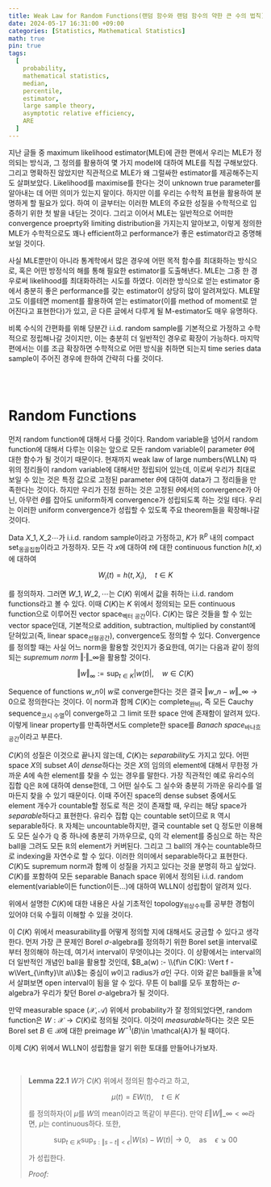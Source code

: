 ```yaml
---
title: Weak Law for Random Functions(랜덤 함수와 랜덤 함수의 약한 큰 수의 법칙)
date: 2024-05-17 16:31:00 +09:00
categories: [Statistics, Mathematical Statistics]
math: true
pin: true
tags:
  [
    probability,
    mathematical statistics,
    median,
    percentile,
    estimator,
    large sample theory,
    asymptotic relative efficiency,
    ARE
  ]
---
```


지난 글들 중 maximum likelihood estimator(MLE)에 관한 편에서 우리는 MLE가 정의되는 방식과, 그 정의를 활용하여 몇 가지 model에 대하여 MLE를 직접 구해보았다. 그리고 명확하진 않았지만 직관적으로 MLE가 왜 그럴싸한 estimator를 제공해주는지도 살펴보았다. Likelihood를 maximise를 한다는 것이 unknown true parameter를 알아내는 데 어떤 의미가 있는지 말이다. 하지만 이를 우리는 수학적 표현을 활용하여 분명하게 할 필요가 있다. 하여 이 글부터는 이러한 MLE의 주요한 성질을 수학적으로 입증하기 위한 첫 발을 내딛는 것이다. 그리고 이어서 MLE는 일반적으로 어떠한 convergence proeprty와 limiting distribution을 가지는지 알아보고, 이렇게 정의한 MLE가 수학적으로도 꽤나 efficient하고 performance가 좋은 estimator라고 증명해보일 것이다. 

사실 MLE뿐만이 아니라 통계학에서 많은 경우에 어떤 목적 함수를 최대화하는 방식으로, 혹은 어떤 방정식의 해를 통해 필요한 estimator를 도출해낸다. MLE는 그중 한 경우로써 likelihood를 최대화하려는 시도를 하였다. 이러한 방식으로 얻는 estimator 중에서 충분히 좋은 performance를 갖는 estimator이 상당히 많이 알려져있다. MLE말고도 이를테면 moment를 활용하여 얻는 estimator(이를 method of moment로 얻어진다고 표현한다)가 있고, 곧 다른 글에서 다루게 될 M-estimator도 매우 유명하다.

비록 수식의 간편화를 위해 당분간 i.i.d. random sample를 기본적으로 가정하고 수학적으로 정립해나갈 것이지만, 이는 충분히 더 일반적인 경우로 확장이 가능하다. 마지막 편에서는 이를 조금 확장하면 수학적으로 어떤 방식을 취하면 되는지 time series data sample이 주어진 경우에 한하여 간략히 다룰 것이다.

<br>
<br>

# Random Functions

먼저 random function에 대해서 다룰 것이다. Random variable을 넘어서 random function에 대해서 다루는 이유는 앞으로 모든 random variable이 parameter $\theta$에 대한 함수가 될 것이기 때문이다. 현재까지 weak law of large numbers(WLLN) 따위의 정리들이 random variable에 대해서만 정립되어 있는데, 이로써 우리가 최대로 보일 수 있는 것은 특정 값으로 고정된 parameter $\theta$에 대하여 data가 그 정리들을 만족한다는 것이다. 하지만 우리가 진정 원하는 것은 고정된 $\theta$에서의 convergence가 아닌, 아무런 $\theta$를 잡아도 uniform하게 convergence가 성립되도록 하는 것일 테다. 우리는 이러한 uniform convergence가 성립할 수 있도록 주요 theorem들을 확장해나갈 것이다.

Data $X\_1, X\_2\cdots$가 i.i.d. random sample이라고 가정하고, $K$가 $\mathbb{R}^p$ 내의 compact set<sub>옹골집합</sub>이라고 가정하자. 모든 각 $x$에 대하여 $t$에 대한 continuous function $h(t, x)$에 대하여

$$ W_i(t) = h(t, X_i), \quad t\in K$$

를 정의하자. 그러면 $W\_1, W\_2, \cdots$는 $C(K)$ 위에서 값을 취하는 i.i.d. random functions라고 볼 수 있다. 이때 $C(K)$는 $K$ 위에서 정의되는 모든 continuous function으로 이루어진 vector space<sub>벡터 공간</sub>이다. $C(K)$는 많은 것들을 할 수 있는 vector space인대, 기본적으로 addition, subtraction, multiplied by constant에 닫혀있고(즉, linear space<sub>선형공간</sub>), convergence도 정의할 수 있다. Convergence를 정의할 때는 사실 어느 norm을 활용할 것인지가 중요한데, 여기는 다음과 같이 정의되는 *supremum norm* $\Vert\cdot\Vert\_\infty$을 활용할 것이다.

$$ \Vert w\Vert_{\infty} := \sup_{t\in K} \vert w(t)\vert, \quad w\in C(K)$$

Sequence of functions $w\_n$이 $w$로 converge한다는 것은 결국 $\Vert w\_n - w\Vert\_{\infty}\to 0$으로 정의한다는 것이다. 이 norm과 함께 $C(K)$는 complete<sub>완비</sub>, 즉 모든 Cauchy sequence<sub>코시 수열</sub>이 converge하고 그 limit 또한 space 안에 존재함이 알려져 있다. 이렇게 linear property를 만족하면서도 complete한 space를 *Banach space*<sub>바나흐 공간</sub>이라고 부른다. 

$C(K)$의 성질은 이것으로 끝나지 않는데, $C(K)$는 *separability*도 가지고 있다. 어떤 space $X$의 subset $A$이 *dense*하다는 것은 $X$의 임의의 element에 대해서 무한정 가까운 $A$에 속한 element를 찾을 수 있는 경우를 말한다. 가장 직관적인 예로 유리수의 집합 $\mathbb{Q}$은 $\mathbb{R}$에 대하여 dense한데, 그 어떤 실수도 그 실수와 충분히 가까운 유리수를 얼마든지 찾을 수 있기 때문이다. 이때 주어진 space의 dense subset 중에서도 element 개수가 countable할 정도로 적은 것이 존재할 때, 우리는 해당 space가 *separable*하다고 표현한다. 유리수 집합 $\mathbb{Q}$는 countable set이므로 $\mathbb{R}$ 역시 separable하다. $\mathbb{R}$ 자체는 uncountable하지만, 결국 countable set $\mathbb{Q}$ 정도만 이용해도 모든 실수가 $\mathbb{Q}$ 중 하나에 충분히 가까우므로, $\mathbb{Q}$의 각 element를 중심으로 하는 작은 ball을 그려도 모든 $\mathbb{R}$의 element가 커버된다. 그리고 그 ball의 개수는 countable하므로 indexing을 자연수로 할 수 있다. 이러한 의미에서 separable하다고 표현한다. $C(K)$도 supremum norm과 함께 이 성질을 가지고 있다는 것을 분명히 하고 싶었다. $C(K)$를 포함하여 모든 separable Banach space 위에서 정의된 i.i.d. random element(variable이든 function이든...)에 대하여 WLLN이 성립함이 알려져 있다.

위에서 설명한 $C(K)$에 대한 내용은 사실 기초적인 topology<sub>위상수학</sub>를 공부한 경험이 있어야 더욱 수월히 이해할 수 있을 것이다.

이 $C(K)$ 위에서 measurability를 어떻게 정의할 지에 대해서도 궁금할 수 있다고 생각한다. 먼저 가장 큰 문제인 Borel $\sigma$-algebra를 정의하기 위한 Borel set을 interval로부터 정의해야 하는데, 여기서 interval이 무엇이냐는 것이다. 이 상황에서는 interval의 더 일반적인 개념인 ball을 활용할 것인데, $B_a(w) :- \\{f\in C(K): \Vert f - w\Vert_{\infty}\lt a\\}$는 중심이 $w$이고 radius가 $a$인 구다. 이와 같은 ball들을 $\mathbb{R}^1$에서 살펴보면 open interval이 됨을 알 수 있다. 무튼 이 ball를 모두 포함하는 $\sigma$-algebra가 우리가 찾던 Borel $\sigma$-algebra가 될 것이다.

만약 measurable space $(\mathcal{X}, \mathcal{A})$ 위에서 probability가 잘 정의되었다면, random function은 $W:\mathcal{X}\to C(K)$로 정의될 것이다. 이것이 *measurable*하다는 것은 모든 Borel set $B\in\mathcal{B}$에 대한 preimage $W^{-1}(B)$\in \mathcal{A}가 될 때이다. 

이제 $C(K)$ 위에서 WLLN이 성립함을 알기 위한 토대를 만들어나가보자.

<br>

> **Lemma 22.1** $W$가 $C(K)$ 위에서 정의된 함수라고 하고, 
>
> $$\mu(t) = EW(t), \quad t\in K$$
>
> 를 정의하자(이 $\mu$를 $W$의 mean이라고 똑같이 부른다). 만약 $E\Vert W\Vert\_{\infty} \lt\infty$라면, $\mu$는 continuous하다. 또한,
>
> $$ \sup_{t\in K} \sup_{s:\Vert s-t\Vert\lt\epsilon} \vert W(s) - W(t)\vert \to 0, \quad \text{as}\quad\epsilon\searrow 0 0$$
>
> 가 성립한다.
>
> *Proof:* 